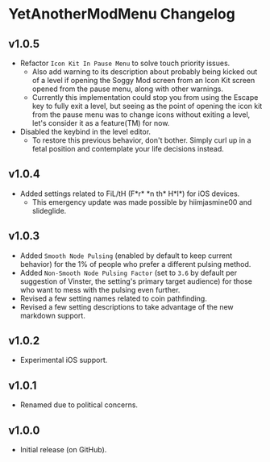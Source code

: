 # YetAnotherModMenu Changelog
## v1.0.5
- Refactor `Icon Kit In Pause Menu` to solve touch priority issues.
  - Also add warning to its description about probably being kicked out of a level if opening the Soggy Mod screen from an Icon Kit screen opened from the pause menu, along with other warnings.
  - Currently this implementation could stop you from using the Escape key to fully exit a level, but seeing as the point of opening the icon kit from the pause menu was to change icons without exiting a level, let's consider it as a feature(TM) for now.
- Disabled the keybind in the level editor.
  - To restore this previous behavior, don't bother. Simply curl up in a fetal position and contemplate your life decisions instead.
## v1.0.4
- Added settings related to FiL/tH (F\*r\* \*n th\* H\*l\*) for iOS devices.
  - This emergency update was made possible by hiimjasmine00 and slideglide.
## v1.0.3
- Added `Smooth Node Pulsing` (enabled by default to keep current behavior) for the 1% of people who prefer a different pulsing method.
- Added `Non-Smooth Node Pulsing Factor` (set to `3.6` by default per suggestion of Vinster, the setting's primary target audience) for those who want to mess with the pulsing even further.
- Revised a few setting names related to coin pathfinding.
- Revised a few setting descriptions to take advantage of the new markdown support.
## v1.0.2
- Experimental iOS support.
## v1.0.1
- Renamed due to political concerns.
## v1.0.0
- Initial release (on GitHub).
